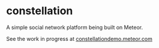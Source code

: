 # constellation
A simple social network platform being built on Meteor.

See the work in progress at [constellationdemo.meteor.com](http://constellationdemo.meteor.com)
